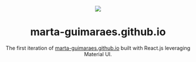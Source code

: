 <p align="center">
  <img src="https://www.google.com/url?sa=i&url=https%3A%2F%2Ficonscout.com%2Fillustration%2Fastronaut-coding-in-space-11085312&psig=AOvVaw30NdcsQenZBhBem7CbjMd8&ust=1745097814857000&source=images&cd=vfe&opi=89978449&ved=0CBQQjRxqFwoTCMCD-43C4owDFQAAAAAdAAAAABAE"/>
</p>
<h1 align="center">
  marta-guimaraes.github.io
</h1>
<p align="center">
  The first iteration of <a href="https://marta-guimaraes.github.io/" target="_blank">marta-guimaraes.github.io</a> built with React.js leveraging Material UI.
</p>
